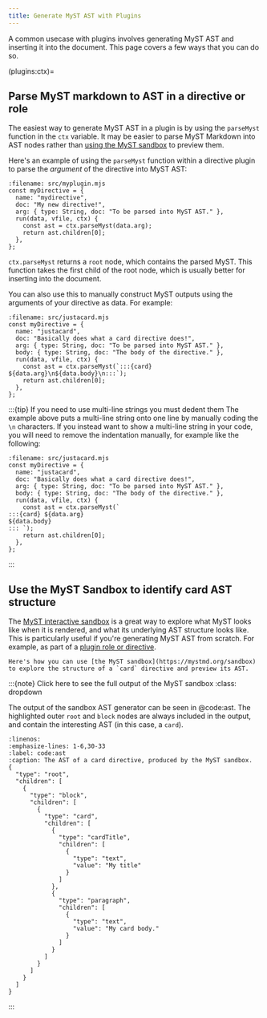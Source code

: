 ```yaml
---
title: Generate MyST AST with Plugins
---
```


A common usecase with plugins involves generating MyST AST and inserting it into the document.
This page covers a few ways that you can do so.

(plugins:ctx)=

## Parse MyST markdown to AST in a directive or role

The easiest way to generate MyST AST in a plugin is by using the `parseMyst` function in the `ctx` variable. It may be easier to parse MyST Markdown into AST nodes rather than [using the MyST sandbox](sandbox.md) to preview them.

Here's an example of using the `parseMyst` function within a directive plugin to parse the _argument_ of the directive into MyST AST:

```{code} javascript
:filename: src/myplugin.mjs
const myDirective = {
  name: "mydirective",
  doc: "My new directive!",
  arg: { type: String, doc: "To be parsed into MyST AST." },
  run(data, vfile, ctx) {
    const ast = ctx.parseMyst(data.arg);
    return ast.children[0];
  },
};
```

`ctx.parseMyst` returns a `root` node, which contains the parsed MyST.
This function takes the first child of the root node, which is usually better for inserting into the document.

You can also use this to manually construct MyST outputs using the arguments of your directive as data. For example:

```{code} javascript
:filename: src/justacard.mjs
const myDirective = {
  name: "justacard",
  doc: "Basically does what a card directive does!",
  arg: { type: String, doc: "To be parsed into MyST AST." },
  body: { type: String, doc: "The body of the directive." },
  run(data, vfile, ctx) {
    const ast = ctx.parseMyst(`:::{card} ${data.arg}\n${data.body}\n:::`);
    return ast.children[0];
  },
};
```

:::{tip} If you need to use multi-line strings you must dedent them
The example above puts a multi-line string onto one line by manually coding the `\n` characters.
If you instead want to show a multi-line string in your code, you will need to remove the indentation manually, for example like the following:

```{code} javascript
:filename: src/justacard.mjs
const myDirective = {
  name: "justacard",
  doc: "Basically does what a card directive does!",
  arg: { type: String, doc: "To be parsed into MyST AST." },
  body: { type: String, doc: "The body of the directive." },
  run(data, vfile, ctx) {
    const ast = ctx.parseMyst(`
:::{card} ${data.arg}
${data.body}
::: `);
    return ast.children[0];
  },
};
```

:::

## Use the MyST Sandbox to identify card AST structure

The [MyST interactive sandbox](https://mystmd.org/sandbox) is a great way to explore what MyST looks like when it is rendered, and what its underlying AST structure looks like. This is particularly useful if you're generating MyST AST from scratch. For example, as part of a [plugin role or directive](../tutorial/plugins.md).

```{figure} media/sandbox-demo.mp4
Here's how you can use [the MyST sandbox](https://mystmd.org/sandbox) to explore the structure of a `card` directive and preview its AST.
```

:::{note} Click here to see the full output of the MyST sandbox
:class: dropdown

The output of the sandbox AST generator can be seen in @code:ast. The highlighted outer `root` and `block` nodes are always included in the output, and contain the interesting AST (in this case, a `card`).

```{code} json
:linenos:
:emphasize-lines: 1-6,30-33
:label: code:ast
:caption: The AST of a card directive, produced by the MyST sandbox.
{
  "type": "root",
  "children": [
    {
      "type": "block",
      "children": [
        {
          "type": "card",
          "children": [
            {
              "type": "cardTitle",
              "children": [
                {
                  "type": "text",
                  "value": "My title"
                }
              ]
            },
            {
              "type": "paragraph",
              "children": [
                {
                  "type": "text",
                  "value": "My card body."
                }
              ]
            }
          ]
        }
      ]
    }
  ]
}
```

:::
